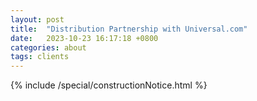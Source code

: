 ```yaml
---
layout: post
title:  "Distribution Partnership with Universal.com"
date:   2023-10-23 16:17:18 +0800
categories: about
tags: clients
---
```


{% include /special/constructionNotice.html %}

